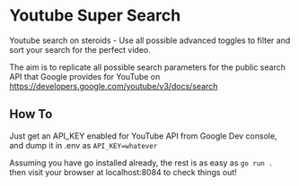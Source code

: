 # Youtube Super Search

Youtube search on steroids - Use all possible advanced toggles to filter and sort your search for the perfect video.

The aim is to replicate all possible search parameters for the public search API that Google provides for YouTube on https://developers.google.com/youtube/v3/docs/search

## How To

Just get an API_KEY enabled for YouTube API from Google Dev console, and dump it in .env as `API_KEY=whatever`

Assuming you have go installed already, the rest is as easy as `go run . ` then visit your browser at localhost:8084 to check things out!
